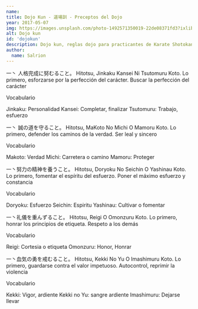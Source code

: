 ```yaml
---
name:
title: Dojo Kun - 道場訓 - Preceptos del Dojo
year: 2017-05-07
img: https://images.unsplash.com/photo-1492571350019-22de08371fd3?ixlib=rb-1.2.1&ixid=eyJhcHBfaWQiOjEyMDd9
alt: Dojo kun
id: 'dojokun'
description: Dojo kun, reglas dojo para practicantes de Karate Shotokan. Reglas básicas que todo practicante debe tratar de cumplir, tanto dentro como fuera del dojo.
author:
  name: Salrion
---
```


一丶 人格完成に努むること。
Hitotsu, Jinkaku Kansei Ni Tsutomuru Koto.
Lo primero, esforzarse por la perfección del carácter.
Buscar la perfección del carácter

Vocabulario

Jinkaku: Personalidad
Kansei: Completar, finalizar
Tsutomuru: Trabajo, esfuerzo

一丶 誠の道を守ること。
Hitotsu, MaKoto No Michi O Mamoru Koto.
Lo primero, defender los caminos de la verdad.
Ser leal y sincero

Vocabulario

Makoto: Verdad
Michi: Carretera o camino
Mamoru: Proteger

一丶努力の精神を養うこと。
Hitotsu, Doryoku No Seichin O Yashinau Koto.
Lo primero, fomentar el espíritu del esfuerzo.
Poner el máximo esfuerzo y constancia

Vocabulario

Doryoku: Esfuerzo
Seichin: Espiritu
Yashinau: Cultivar o fomentar

一丶礼儀を重んずること。
Hitotsu, Reigi O Omonzuru Koto.
Lo primero, honrar los principios de etiqueta.
Respeto a los demás

Vocabulario

Reigi: Cortesia o etiqueta
Omonzuru: Honor, Honrar

一丶血気の勇を戒むること。
Hitotsu, Kekki No Yu O Imashimuru Koto.
Lo primero, guardarse contra el valor impetuoso.
Autocontrol, reprimir la violencia

Vocabulario

Kekki: Vigor, ardiente
Kekki no Yu: sangre ardiente
Imashimuru: Dejarse llevar
